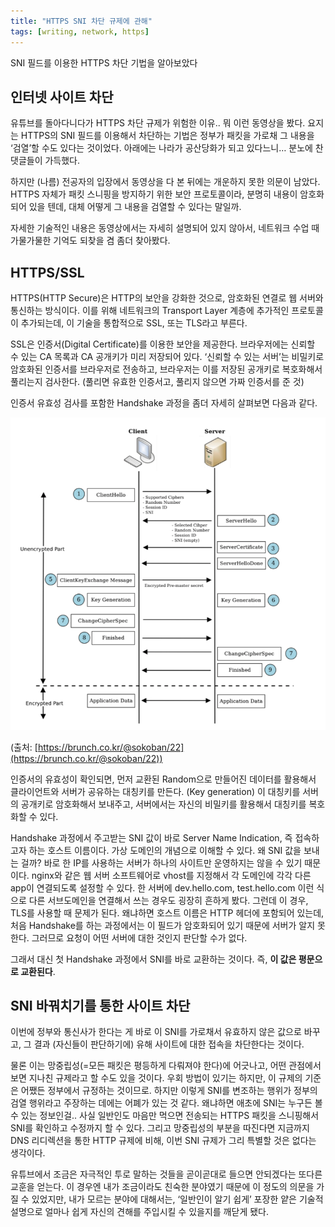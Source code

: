 ```yaml
---
title: "HTTPS SNI 차단 규제에 관해"
tags: [writing, network, https]
---
```


SNI 필드를 이용한 HTTPS 차단 기법을 알아보았다
<!--more-->

## 인터넷 사이트 차단

유튜브를 돌아다니다가 HTTPS 차단 규제가 위험한 이유.. 뭐 이런 동영상을 봤다. 요지는 HTTPS의 SNI 필드를 이용해서 차단하는 기법은 정부가 패킷을 가로채 그 내용을 ‘검열’할 수도 있다는 것이었다. 아래에는 나라가 공산당화가 되고 있다느니… 분노에 찬 댓글들이 가득했다.

하지만 (나름) 전공자의 입장에서 동영상을 다 본 뒤에는 개운하지 못한 의문이 남았다. HTTPS 자체가 패킷 스니핑을 방지하기 위한 보안 프로토콜이라, 분명히 내용이 암호화되어 있을 텐데, 대체 어떻게 그 내용을 검열할 수 있다는 말일까.

자세한 기술적인 내용은 동영상에서는 자세히 설명되어 있지 않아서, 네트워크 수업 때 가물가물한 기억도 되찾을 겸 좀더 찾아봤다.

## HTTPS/SSL

HTTPS(HTTP Secure)은 HTTP의 보안을 강화한 것으로, 암호화된 연결로 웹 서버와 통신하는 방식이다. 이를 위해 네트워크의 Transport Layer 계층에 추가적인 프로토콜이 추가되는데, 이 기술을 통합적으로 SSL, 또는 TLS라고 부른다.

SSL은 인증서(Digital Certificate)를 이용한 보안을 제공한다. 브라우저에는 신뢰할 수 있는 CA 목록과 CA 공개키가 미리 저장되어 있다. ‘신뢰할 수 있는 서버’는 비밀키로 암호화된 인증서를 브라우저로 전송하고, 브라우저는 이를 저장된 공개키로 복호화해서 풀리는지 검사한다. (풀리면 유효한 인증서고, 풀리지 않으면 가짜 인증서를 준 것)

인증서 유효성 검사를 포함한 Handshake 과정을 좀더 자세히 살펴보면 다음과 같다.

![](/assets/images/sni_monitoring_on_https/Screen%20Shot%202019-02-24%20at%2010.46.10%20PM.png)

(출처: [https://brunch.co.kr/@sokoban/22](https://brunch.co.kr/@sokoban/22))

인증서의 유효성이 확인되면, 먼저 교환된 Random으로 만들어진 데이터를 활용해서 클라이언트와 서버가 공유하는 대칭키를 만든다. (Key generation) 이 대칭키를 서버의 공개키로 암호화해서 보내주고, 서버에서는 자신의 비밀키를 활용해서 대칭키를 복호화할 수 있다.

Handshake 과정에서 주고받는 SNI 값이 바로 Server Name Indication, 즉 접속하고자 하는 호스트 이름이다. 가상 도메인의 개념으로 이해할 수 있다. 왜 SNI 값을 보내는 걸까? 바로 한 IP를 사용하는 서버가 하나의 사이트만 운영하지는 않을 수 있기 때문이다. nginx와 같은 웹 서버 소프트웨어로 vhost를 지정해서 각 도메인에 각각 다른 app이 연결되도록 설정할 수 있다. 한 서버에 dev.hello.com, test.hello.com 이런 식으로 다른 서브도메인을 연결해서 쓰는 경우도 굉장히 흔하게 봤다.
그런데 이 경우, TLS를 사용할 때 문제가 된다. 왜냐하면 호스트 이름은 HTTP 헤더에 포함되어 있는데, 처음 Handshake를 하는 과정에서는 이 필드가 암호화되어 있기 때문에 서버가 알지 못한다. 그러므로 요청이 어떤 서버에 대한 것인지 판단할 수가 없다.

그래서 대신 첫 Handshake 과정에서 SNI를 바로 교환하는 것이다. 즉, **이 값은 평문으로 교환된다**. 

## SNI 바꿔치기를 통한 사이트 차단
이번에 정부와 통신사가 한다는 게 바로 이 SNI를 가로채서 유효하지 않은 값으로 바꾸고, 그 결과 (자신들이 판단하기에) 유해 사이트에 대한 접속을 차단한다는 것이다. 

물론 이는 망중립성(=모든 패킷은 평등하게 다뤄져야 한다)에 어긋나고, 어떤 관점에서 보면 지나친 규제라고 할 수도 있을 것이다. 우회 방법이 있기는 하지만, 이 규제의 기준은 어쨌든 정부에서 규정하는 것이므로. 하지만 이렇게 SNI를 변조하는 행위가 정부의 검열 행위라고 주장하는 데에는 어폐가 있는 것 같다. 왜냐하면 애초에 SNI는 누구든 볼 수 있는 정보인걸.. 사실 일반인도 마음만 먹으면 전송되는 HTTPS 패킷을 스니핑해서 SNI를 확인하고 수정까지 할 수 있다. 그리고 망중립성의 부분을 따진다면 지금까지 DNS 리디렉션을 통한 HTTP 규제에 비해, 이번 SNI 규제가 그리 특별할 것은 없다는 생각이다. 

유튜브에서 조금은 자극적인 투로 말하는 것들을 곧이곧대로 들으면 안되겠다는 또다른 교훈을 얻는다. 이 경우엔 내가 조금이라도 친숙한 분야였기 때문에 이 정도의 의문을 가질 수 있었지만, 내가 모르는 분야에 대해서는, ‘일반인이 알기 쉽게’ 포장한 얕은 기술적 설명으로 얼마나 쉽게 자신의 견해를 주입시킬 수 있을지를 깨닫게 됐다.
